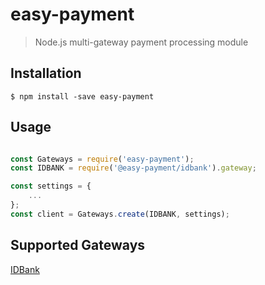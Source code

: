 # easy-payment

> Node.js multi-gateway payment processing module

## Installation

    $ npm install -save easy-payment

## Usage

```Javascript

const Gateways = require('easy-payment');
const IDBANK = require('@easy-payment/idbank').gateway;

const settings = {
    ...
};
const client = Gateways.create(IDBANK, settings);

```

## Supported Gateways

[IDBank](https://github.com/zealous-tech/easy-payment-idbank)